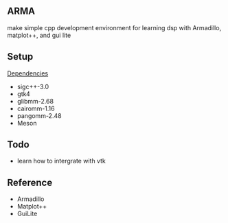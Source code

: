 ## ARMA
make simple cpp development environment for learning dsp with Armadillo, matplot++, 
and gui lite

## Setup 
[Dependencies](https://gnome.pages.gitlab.gnome.org/gtkmm-documentation/chapter-installation.html)
- sigc++-3.0
- gtk4
- glibmm-2.68
- cairomm-1.16
- pangomm-2.48
- Meson


## Todo 
- learn how to intergrate with vtk 

## Reference 
- Armadillo 
- Matplot++ 
- GuiLite 
